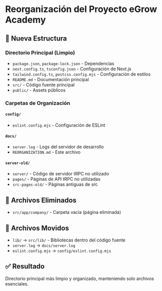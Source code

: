 # Reorganización del Proyecto eGrow Academy

## 📂 Nueva Estructura

### Directorio Principal (Limpio)
- `package.json`, `package-lock.json` - Dependencias
- `next.config.ts`, `tsconfig.json` - Configuración de Next.js
- `tailwind.config.ts`, `postcss.config.mjs` - Configuración de estilos
- `README.md` - Documentación principal
- `src/` - Código fuente principal
- `public/` - Assets públicos

### Carpetas de Organización

#### `config/`
- `eslint.config.mjs` - Configuración de ESLint

#### `docs/`
- `server.log` - Logs del servidor de desarrollo
- `REORGANIZATION.md` - Este archivo

#### `server-old/`
- `server/` - Código de servidor tRPC no utilizado
- `pages/` - Páginas de API tRPC no utilizadas
- `src-pages-old/` - Páginas antiguas de src

## 🧹 Archivos Eliminados
- `src/app/company/` - Carpeta vacía (página eliminada)

## 📍 Archivos Movidos
- `lib/` → `src/lib/` - Bibliotecas dentro del código fuente
- `server.log` → `docs/server.log`
- `eslint.config.mjs` → `config/eslint.config.mjs`

## ✅ Resultado
Directorio principal más limpio y organizado, manteniendo solo archivos esenciales.